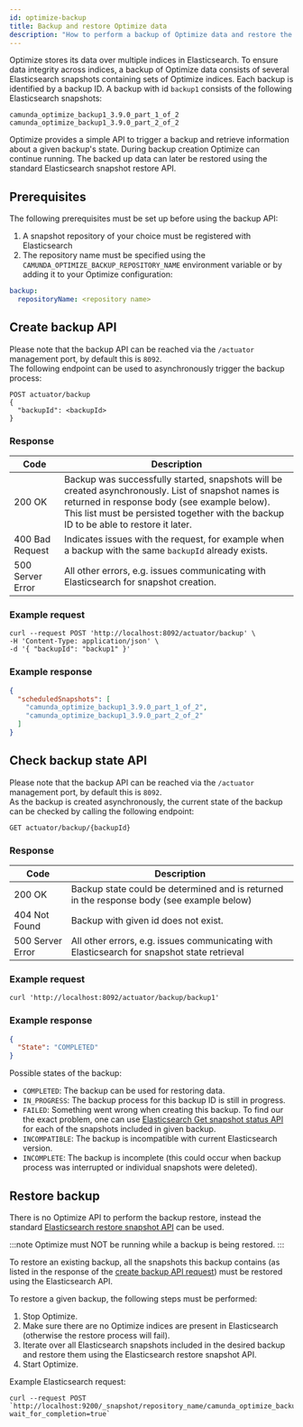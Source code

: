 ```yaml
---
id: optimize-backup
title: Backup and restore Optimize data
description: "How to perform a backup of Optimize data and restore the backup."
---
```


Optimize stores its data over multiple indices in Elasticsearch. To ensure data integrity across indices, a backup of Optimize data consists of several Elasticsearch snapshots containing sets of Optimize indices. Each backup is identified by a backup ID. A backup with id `backup1` consists of the following Elasticsearch snapshots:

```
camunda_optimize_backup1_3.9.0_part_1_of_2
camunda_optimize_backup1_3.9.0_part_2_of_2
```

Optimize provides a simple API to trigger a backup and retrieve information about a given backup's state. During backup creation Optimize can continue running. The backed up data can later be restored using the standard Elasticsearch snapshot restore API.

## Prerequisites

The following prerequisites must be set up before using the backup API:

1. A snapshot repository of your choice must be registered with Elasticsearch
2. The repository name must be specified using the `CAMUNDA_OPTIMIZE_BACKUP_REPOSITORY_NAME` environment variable or by adding it to your Optimize configuration:

```yaml
backup:
  repositoryName: <repository name>
```

## Create backup API

Please note that the backup API can be reached via the `/actuator` management port, by default this is `8092`.  
The following endpoint can be used to asynchronously trigger the backup process:

```
POST actuator/backup
{
  "backupId": <backupId>
}
```

### Response

| Code             | Description                                                                                                                                                                                                                                 |
| ---------------- | ------------------------------------------------------------------------------------------------------------------------------------------------------------------------------------------------------------------------------------------- |
| 200 OK           | Backup was successfully started, snapshots will be created asynchronously. List of snapshot names is returned in response body (see example below). This list must be persisted together with the backup ID to be able to restore it later. |
| 400 Bad Request  | Indicates issues with the request, for example when a backup with the same `backupId` already exists.                                                                                                                                       |
| 500 Server Error | All other errors, e.g. issues communicating with Elasticsearch for snapshot creation.                                                                                                                                                       |

### Example request

```
curl --request POST 'http://localhost:8092/actuator/backup' \
-H 'Content-Type: application/json' \
-d '{ "backupId": "backup1" }'
```

### Example response

```json
{
  "scheduledSnapshots": [
    "camunda_optimize_backup1_3.9.0_part_1_of_2",
    "camunda_optimize_backup1_3.9.0_part_2_of_2"
  ]
}
```

## Check backup state API

Please note that the backup API can be reached via the `/actuator` management port, by default this is `8092`.  
As the backup is created asynchronously, the current state of the backup can be checked by calling the following endpoint:

```
GET actuator/backup/{backupId}
```

### Response

| Code             | Description                                                                                 |
| ---------------- | ------------------------------------------------------------------------------------------- |
| 200 OK           | Backup state could be determined and is returned in the response body (see example below)   |
| 404 Not Found    | Backup with given id does not exist.                                                        |
| 500 Server Error | All other errors, e.g. issues communicating with Elasticsearch for snapshot state retrieval |

### Example request

```
curl 'http://localhost:8092/actuator/backup/backup1'
```

### Example response

```json
{
  "State": "COMPLETED"
}
```

Possible states of the backup:

- `COMPLETED`: The backup can be used for restoring data.
- `IN_PROGRESS`: The backup process for this backup ID is still in progress.
- `FAILED`: Something went wrong when creating this backup. To find our the exact problem, one can use [Elasticsearch Get snapshot status API](https://www.elastic.co/guide/en/elasticsearch/reference/current/get-snapshot-status-api.html) for each of the snapshots included in given backup.
- `INCOMPATIBLE`: The backup is incompatible with current Elasticsearch version.
- `INCOMPLETE`: The backup is incomplete (this could occur when backup process was interrupted or individual snapshots were deleted).

## Restore backup

There is no Optimize API to perform the backup restore, instead the standard [Elasticsearch restore snapshot API](https://www.elastic.co/guide/en/elasticsearch/reference/current/restore-snapshot-api.html) can be used.

:::note
Optimize must NOT be running while a backup is being restored.
:::

To restore an existing backup, all the snapshots this backup contains (as listed in the response of the [create backup API request](#example-response)) must be restored using the Elasticsearch API.

To restore a given backup, the following steps must be performed:

1. Stop Optimize.
2. Make sure there are no Optimize indices are present in Elasticsearch (otherwise the restore process will fail).
3. Iterate over all Elasticsearch snapshots included in the desired backup and restore them using the Elasticsearch restore snapshot API.
4. Start Optimize.

Example Elasticsearch request:

```
curl --request POST `http://localhost:9200/_snapshot/repository_name/camunda_optimize_backup1_3.9.0_part_1_of_2/_restore?wait_for_completion=true`
```
